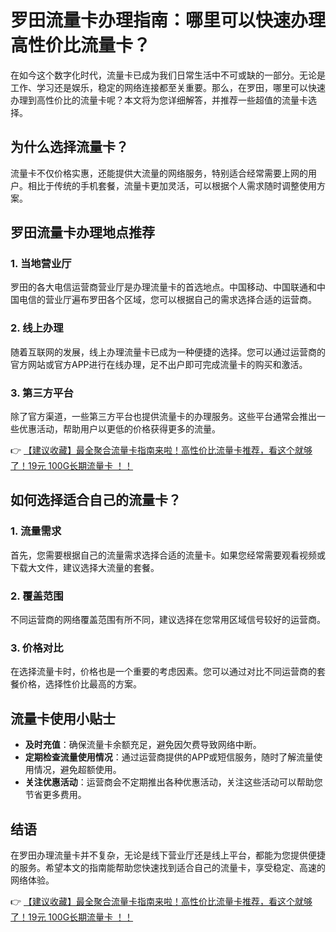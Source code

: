 # 罗田流量卡办理指南：哪里可以快速办理高性价比流量卡？

在如今这个数字化时代，流量卡已成为我们日常生活中不可或缺的一部分。无论是工作、学习还是娱乐，稳定的网络连接都至关重要。那么，在罗田，哪里可以快速办理到高性价比的流量卡呢？本文将为您详细解答，并推荐一些超值的流量卡选择。

## 为什么选择流量卡？

流量卡不仅价格实惠，还能提供大流量的网络服务，特别适合经常需要上网的用户。相比于传统的手机套餐，流量卡更加灵活，可以根据个人需求随时调整使用方案。

## 罗田流量卡办理地点推荐

### 1. 当地营业厅

罗田的各大电信运营商营业厅是办理流量卡的首选地点。中国移动、中国联通和中国电信的营业厅遍布罗田各个区域，您可以根据自己的需求选择合适的运营商。

### 2. 线上办理

随着互联网的发展，线上办理流量卡已成为一种便捷的选择。您可以通过运营商的官方网站或官方APP进行在线办理，足不出户即可完成流量卡的购买和激活。

### 3. 第三方平台

除了官方渠道，一些第三方平台也提供流量卡的办理服务。这些平台通常会推出一些优惠活动，帮助用户以更低的价格获得更多的流量。

👉 [【建议收藏】最全聚合流量卡指南来啦！高性价比流量卡推荐，看这个就够了！19元 100G长期流量卡 ！！](https://bit.ly/Liuliangka)

## 如何选择适合自己的流量卡？

### 1. 流量需求

首先，您需要根据自己的流量需求选择合适的流量卡。如果您经常需要观看视频或下载大文件，建议选择大流量的套餐。

### 2. 覆盖范围

不同运营商的网络覆盖范围有所不同，建议选择在您常用区域信号较好的运营商。

### 3. 价格对比

在选择流量卡时，价格也是一个重要的考虑因素。您可以通过对比不同运营商的套餐价格，选择性价比最高的方案。

## 流量卡使用小贴士

- **及时充值**：确保流量卡余额充足，避免因欠费导致网络中断。
- **定期检查流量使用情况**：通过运营商提供的APP或短信服务，随时了解流量使用情况，避免超额使用。
- **关注优惠活动**：运营商会不定期推出各种优惠活动，关注这些活动可以帮助您节省更多费用。

## 结语

在罗田办理流量卡并不复杂，无论是线下营业厅还是线上平台，都能为您提供便捷的服务。希望本文的指南能帮助您快速找到适合自己的流量卡，享受稳定、高速的网络体验。

👉 [【建议收藏】最全聚合流量卡指南来啦！高性价比流量卡推荐，看这个就够了！19元 100G长期流量卡 ！！](https://bit.ly/Liuliangka)